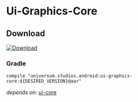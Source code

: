 Ui-Graphics-Core
===============

## Download ##
[![Download](https://api.bintray.com/packages/universum-studios/android/universum.studios.android%3Aui/images/download.svg)](https://bintray.com/universum-studios/android/universum.studios.android%3Aui/_latestVersion)

### Gradle ###

    compile "universum.studios.android:ui-graphics-core:${DESIRED_VERSION}@aar"

_depends on:_
[ui-core](https://github.com/universum-studios/android_ui/tree/master/library-core)